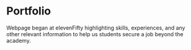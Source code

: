 # Portfolio
Webpage began at elevenFifty highlighting skills, experiences, and any other relevant information to help us students secure a job beyond the academy. 
